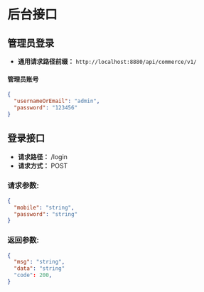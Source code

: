 # 后台接口

## 管理员登录
- **通用请求路径前缀：** `http://localhost:8880/api/commerce/v1/`
#### 管理员账号
```json
{
  "usernameOrEmail": "admin",
  "password": "123456"
}
```
## 登录接口
- **请求路径：** /login
- **请求方式：** POST

### 请求参数:
```json
{
  "mobile": "string",
  "password": "string"
}
```
### 返回参数:
```json
{
  "msg": "string",  
  "data": "string"
  "code": 200,
}
```
